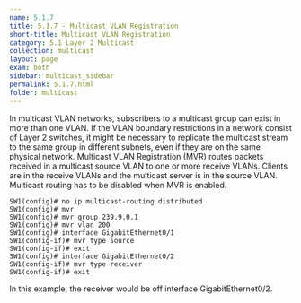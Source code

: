 ```yaml
---
name: 5.1.7
title: 5.1.7 - Multicast VLAN Registration
short-title: Multicast VLAN Registration
category: 5.1 Layer 2 Multicast 
collection: multicast
layout: page
exam: both
sidebar: multicast_sidebar
permalink: 5.1.7.html
folder: multicast
---
```

In multicast VLAN networks, subscribers to a multicast group can exist in more than one VLAN. If the VLAN boundary restrictions in a network consist of Layer 2 switches, it might be necessary to replicate the multicast stream to the same group in different subnets, even if they are on the same physical network. Multicast VLAN Registration (MVR) routes packets received in a multicast source VLAN to one or more receive VLANs. Clients are in the receive VLANs and the multicast server is in the source VLAN. Multicast routing has to be disabled when MVR is enabled.
```
SW1(config)# no ip multicast-routing distributed
SW1(config)# mvr
SW1(config)# mvr group 239.9.0.1
SW1(config)# mvr vlan 200
SW1(config)# interface GigabitEthernet0/1
SW1(config-if)# mvr type source
SW1(config-if)# exit
SW1(config)# interface GigabitEthernet0/2
SW1(config-if)# mvr type receiver
SW1(config-if)# exit
```
In this example, the receiver would be off interface GigabitEthernet0/2.

